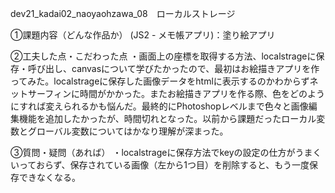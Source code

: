 dev21_kadai02_naoyaohzawa_08　ローカルストレージ

①課題内容（どんな作品か） (JS2 - メモ帳アプリ)：塗り絵アプリ

②工夫した点・こだわった点 ・画面上の座標を取得する方法、localstrageに保存・呼び出し、canvasについて学びたかったので、最初はお絵描きアプリを作ってみた。localstrageに保存した画像データをhtmlに表示するのかわからずネットサーフィンに時間がかかった。またお絵描きアプリを作る際、色をどのようにすれば変えられるかも悩んだ。最終的にPhotoshopレベルまで色々と画像編集機能を追加したかったが、時間切れとなった。以前から課題だったローカル変数とグローバル変数についてはかなり理解が深まった。

③質問・疑問（あれば） ・localstrageに保存方法でkeyの設定の仕方がうまくいっておらず、保存されている画像（左から1つ目）を削除すると、もう一度保存できなくなる。
